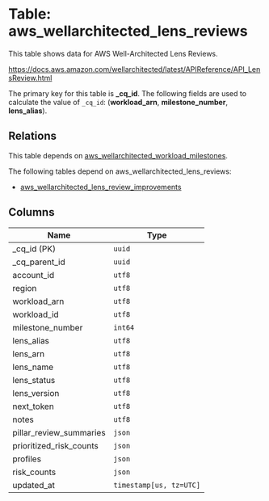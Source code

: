 # Table: aws_wellarchitected_lens_reviews

This table shows data for AWS Well-Architected Lens Reviews.

https://docs.aws.amazon.com/wellarchitected/latest/APIReference/API_LensReview.html

The primary key for this table is **_cq_id**.
The following fields are used to calculate the value of `_cq_id`: (**workload_arn**, **milestone_number**, **lens_alias**).
## Relations

This table depends on [aws_wellarchitected_workload_milestones](aws_wellarchitected_workload_milestones.md).

The following tables depend on aws_wellarchitected_lens_reviews:
  - [aws_wellarchitected_lens_review_improvements](aws_wellarchitected_lens_review_improvements.md)

## Columns

| Name          | Type          |
| ------------- | ------------- |
|_cq_id (PK)|`uuid`|
|_cq_parent_id|`uuid`|
|account_id|`utf8`|
|region|`utf8`|
|workload_arn|`utf8`|
|workload_id|`utf8`|
|milestone_number|`int64`|
|lens_alias|`utf8`|
|lens_arn|`utf8`|
|lens_name|`utf8`|
|lens_status|`utf8`|
|lens_version|`utf8`|
|next_token|`utf8`|
|notes|`utf8`|
|pillar_review_summaries|`json`|
|prioritized_risk_counts|`json`|
|profiles|`json`|
|risk_counts|`json`|
|updated_at|`timestamp[us, tz=UTC]`|